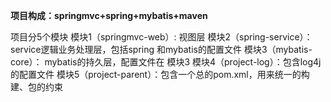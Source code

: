 **项目构成：springmvc+spring+mybatis+maven**

项目分5个模块
模块1（springmvc-web）: 视图层
模块2（spring-service）： service逻辑业务处理层，包括spring 和mybatis的配置文件
模块3（mybatis-core）： mybatis的持久层，配置文件在 模块3
模块4（project-log）：包含log4j的配置文件
模块5（project-parent）：包含一个总的pom.xml，用来统一的构建、包的约束




     